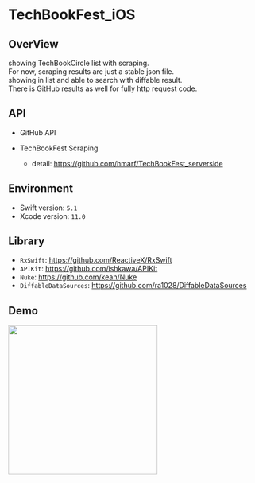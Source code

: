 # TechBookFest_iOS

## OverView

showing TechBookCircle list with scraping.  
For now, scraping results are just a stable json file.  
showing in list and able to search with diffable result.  
There is GitHub results as well for fully http request code.

## API

- GitHub API

- TechBookFest Scraping
  - detail: https://github.com/hmarf/TechBookFest_serverside
  
## Environment

- Swift version: `5.1`
- Xcode version: `11.0`

## Library

- `RxSwift`: https://github.com/ReactiveX/RxSwift
- `APIKit`: https://github.com/ishkawa/APIKit
- `Nuke`: https://github.com/kean/Nuke
- `DiffableDataSources`: https://github.com/ra1028/DiffableDataSources

## Demo

<img src="https://github.com/takumaosada/TechBookFest_iOS/blob/master/tech_book_fest_ios.gif" width="300">

